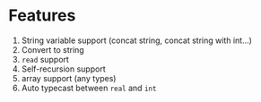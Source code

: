 # Features

1. String variable support (concat string, concat string with int...)
2. Convert to string
3. `read` support
4. Self-recursion support
5. array support (any types)
6. Auto typecast between `real` and `int`
